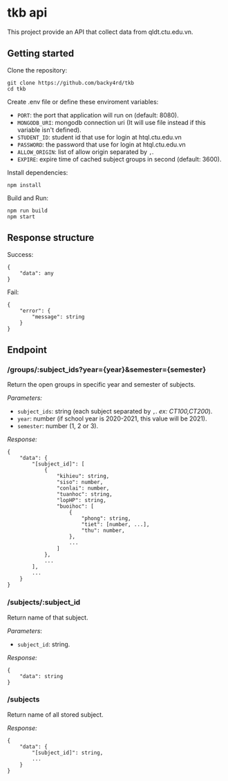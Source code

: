 # tkb api

This project provide an API that collect data from qldt.ctu.edu.vn.

## Getting started

Clone the repository:
```
git clone https://github.com/backy4rd/tkb
cd tkb
```
Create .env file or define these enviroment variables:
 - `PORT`: the port that application will run on (default: 8080).
 - `MONGODB_URI`: mongodb connection uri (It will use file instead if this variable isn't defined).
 - `STUDENT_ID`: student id that use for login at htql.ctu.edu.vn
 - `PASSWORD`: the password that use for login at htql.ctu.edu.vn
 - `ALLOW_ORIGIN`: list of allow origin separated by `,`.
 - `EXPIRE`: expire time of cached subject groups in second (default: 3600).

Install dependencies:
```
npm install
```
Build and Run:
```
npm run build
npm start
```
## Response structure
Success:
```
{
	"data": any
}
```
Fail:
```
{
	"error": {
		"message": string
	}
}
```

## Endpoint 



### /groups/:subject_ids?year={year}&semester={semester}

Return the open groups in specific year and semester of subjects.

*Parameters:*

 - `subject_ids`: string (each subject separated by `,`. *ex: CT100,CT200*).
 - `year`: number (if school year is 2020-2021, this value will be 2021).
 - `semester`: number (1, 2 or 3).

*Response:*
```
{
	"data": {
		"[subject_id]": [
			{
				"kihieu": string,
				"siso": number,
				"conlai": number,
				"tuanhoc": string,
				"lopHP": string,
				"buoihoc": [
					{
						"phong": string,
						"tiet": [number, ...],
						"thu": number,
					},
					...
				]
			},
			...
		],
		...
	}
}
```

### /subjects/:subject_id

Return name of that subject.

*Parameters*:

- `subject_id`: string.

*Response:*
```
{
	"data": string
}
```

### /subjects
Return name of all stored subject.

*Response:*
```
{
	"data": {
		"[subject_id]": string,
		...
	}
}
```
